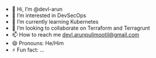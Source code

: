 - 👋 Hi, I’m @devl-arun
- 👀 I’m interested in DevSecOps
- 🌱 I’m currently learning Kubernetes
- 💞️ I’m looking to collaborate on Terraform and Terragrunt
- 📫 How to reach me devl.arunpulimootil@gmail.com
- 😄 Pronouns: He/Him
- ⚡ Fun fact: ...

<!---
devl-arun/devl-arun is a ✨ special ✨ repository because its `README.md` (this file) appears on your GitHub profile.
You can click the Preview link to take a look at your changes.
--->
